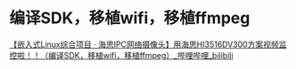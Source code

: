 # 编译SDK，移植wifi，移植ffmpeg

[【嵌入式Linux综合项目 · 海思IPC网络摄像头】用海思HI3516DV300方案视频监控啦！！（编译SDK，移植wifi，移植ffmpeg）_哔哩哔哩_bilibili](https://www.bilibili.com/video/BV1xBCRYmEyW/?spm_id_from=333.337.search-card.all.click&vd_source=f1f58101b1f91f70d84789fe12a0e4d3)

